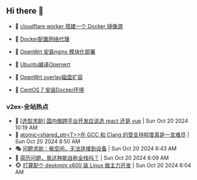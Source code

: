 ## Hi there 👋

<!--
**dkyg666/dkyg666** is a ✨ _special_ ✨ repository because its `README.md` (this file) appears on your GitHub profile.

Here are some ideas to get you started:

- 🔭 I’m currently working on ...
- 🌱 I’m currently learning ...
- 👯 I’m looking to collaborate on ...
- 🤔 I’m looking for help with ...
- 💬 Ask me about ...
- 📫 How to reach me: ...
- 😄 Pronouns: ...
- ⚡ Fun fact: ...
-->

<!-- BLOG-POST-LIST:START -->
- 🦩 [cloudflare worker 搭建一个 Docker 镜像源](http://blog.1996099.xyz/archives/cloudflare-worker-da-jian-yi-ge-docker-jing-xiang-zhan) 

- 🚦 [Docker配置网络代理](http://blog.1996099.xyz/archives/dockerpei-zhi-wang-luo-dai-li) 

- 🫶 [OpenWrt 安装nginx 模块化部署](http://blog.1996099.xyz/archives/openwrt-an-zhuang-nginx-mo-kuai-hua-bu-shu) 

- 🦄 [Ubuntu编译Openwrt](http://blog.1996099.xyz/archives/ubuntuzi-bian-yi-openwrt) 

- 🐻 [OpenWrt overlay磁盘扩容](http://blog.1996099.xyz/archives/openwrt-overlay) 

- 🤖 [CentOS 7 安装Docker环境](http://blog.1996099.xyz/archives/centos-docker) 
<!-- BLOG-POST-LIST:END -->

### v2ex-全站热点
<!-- v2ex:START -->
- 🥸 [[选型求助] 国内做跨平台开发应该选 react 还是 vue](https://www.v2ex.com/t/1081954#reply1) | Sun Oct 20 2024 10:19 AM
- 🤗 [atomic&lt;shared_ptr&lt;T&gt;&gt;在 GCC 和 Clang 的受支持程度真是一言难尽](https://www.v2ex.com/t/1081936#reply2) | Sun Oct 20 2024 8:50 AM
- 🎭 [问题求助：极空间，无法连接到设备](https://www.v2ex.com/t/1081900#reply0) | Sun Oct 20 2024 6:43 AM
- 🥷 [简历问题，我这种能自称全栈吗？](https://www.v2ex.com/t/1081894#reply15) | Sun Oct 20 2024 6:09 AM
- 🐵 [打算配个 deskmini x600 装 Linux 做主力开发](https://www.v2ex.com/t/1081893#reply7) | Sun Oct 20 2024 6:04 AM<!-- v2ex:END -->

